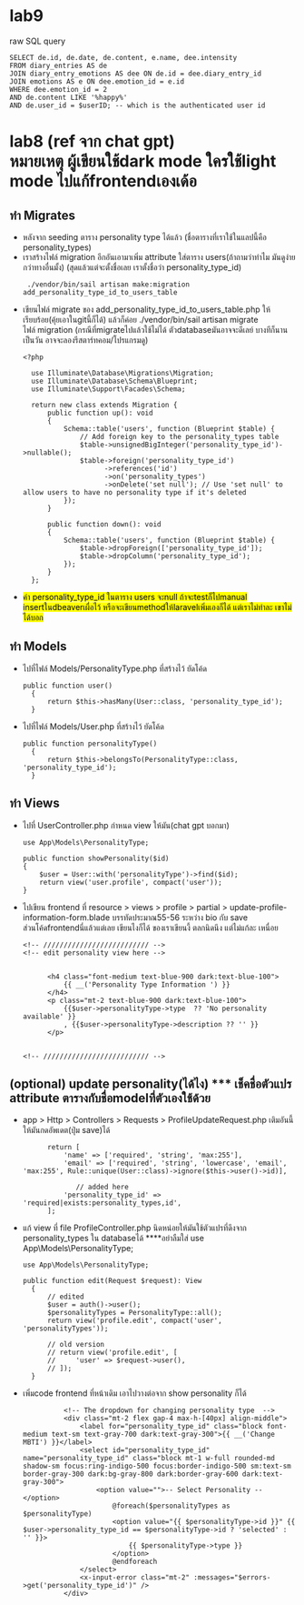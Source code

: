 # lab9 
raw SQL query
```
SELECT de.id, de.date, de.content, e.name, dee.intensity
FROM diary_entries AS de
JOIN diary_entry_emotions AS dee ON de.id = dee.diary_entry_id
JOIN emotions AS e ON dee.emotion_id = e.id
WHERE dee.emotion_id = 2
AND de.content LIKE '%happy%'
AND de.user_id = $userID; -- which is the authenticated user id

```

# lab8 (ref จาก chat gpt) <br/> หมายเหตุ ผู้เขียนใช้dark mode ใครใช้light mode ไปแก้frontendเองเด้อ 

## ทำ Migrates
- หลังจาก seeding ตาราง personality type ได้แล้ว (ชื่อตารางที่เราใช้ในแลปนี้คือ personality_types)
- เราสร้างไฟล์ migration อีกอันเอามาเพิ่ม attribute ใส่ตาราง users(ถ้าถามว่าทำไม มันดูง่ายกว่าทางอื่นมั้ง) (สุดแล้วแต่จะตั้งชื่อเลย เราตั้งชื่อว่า personality_type_id)
  ```
   ./vendor/bin/sail artisan make:migration add_personality_type_id_to_users_table
  ```
- เขียนไฟล์ migrate ของ add_personality_type_id_to_users_table.php ให้เรียบร้อย(คุ้ยเอาในgitนี้ก็ได้) แล้วก็ค่อย ./vendor/bin/sail artisan migrate <br/> ไฟล์ migration (กรณีที่migrateไปแล้วใช้ไม่ได้ ตัวdatabaseมันอาจจะดีเลย์ บางทีก็นานเป็นวัน อาจจะลองรีสตาร์ทคอม/โปรแกรมดู)
  ```
  <?php

    use Illuminate\Database\Migrations\Migration;
    use Illuminate\Database\Schema\Blueprint;
    use Illuminate\Support\Facades\Schema;

    return new class extends Migration {
        public function up(): void
        {
            Schema::table('users', function (Blueprint $table) {
                // Add foreign key to the personality_types table
                $table->unsignedBigInteger('personality_type_id')->nullable();
                $table->foreign('personality_type_id')
                      ->references('id')
                      ->on('personality_types')
                      ->onDelete('set null'); // Use 'set null' to allow users to have no personality type if it's deleted
            });
        }

        public function down(): void
        {
            Schema::table('users', function (Blueprint $table) {
                $table->dropForeign(['personality_type_id']);
                $table->dropColumn('personality_type_id');
            });
        }
    };

  ```
- <mark>ค่า personality_type_id ในตาราง users จะnull ถ้าจะtestก็ไปmanual insertในdbeaverเผื่อไว้ หรือจะเขียนmethodให้laravelเพิ่มเองก็ได้ แต่เราไม่ทำละ เขาไม่ได้บอก</mark>
## ทำ Models
- ไปที่ไฟล์ Models/PersonalityType.php ที่สร้างไว้ ยัดโค้ด
  ```
  public function user()
    {
        return $this->hasMany(User::class, 'personality_type_id');
    }
  ```
- ไปที่ไฟล์ Models/User.php ที่สร้างไว้ ยัดโค้ด
  ```
  public function personalityType()
    {
        return $this->belongsTo(PersonalityType::class, 'personality_type_id');
    }
  ```
## ทำ Views
- ไปที่ UserController.php กำหนด view ให้มัน(chat gpt บอกมา)
  ```
  use App\Models\PersonalityType;
  ```
    ```
    public function showPersonality($id)
    {
        $user = User::with('personalityType')->find($id); 
        return view('user.profile', compact('user'));
    }
    ```
- ไปเขียน frontend ที่ resource > views > profile > partial > update-profile-information-form.blade บรรทัดประมาณ55-56 ระหว่าง bio กับ save <br/>
  ส่วนโค้ดfrontendนี่แล้วแต่เลย เขียนไงก็ได้ ของเราเขียนงี้ ตลกนิดนึง แต่ไม่แก้ละ เหนื่อย
  ```
  <!-- ////////////////////////// -->
  <!-- edit personality view here -->

  
        <h4 class="font-medium text-blue-900 dark:text-blue-100">
            {{ __('Personality Type Information ') }}
        </h4>
        <p class="mt-2 text-blue-900 dark:text-blue-100">
            {{$user->personalityType->type  ?? 'No personality available' }}
            , {{$user->personalityType->description ?? '' }}
        </p>

  
  <!-- ////////////////////////// -->
  ```
## (optional) update personality(ได้ไง) *** เช็คชื่อตัวแปร attribute ตารางกับชื่อmodelที่ตัวเองใช้ด้วย
- app > Http > Controllers > Requests > ProfileUpdateRequest.php เติมอันนี้ ให้มันกดอัพเดต(ปุ่ม save)ได้
  ```
        return [
            'name' => ['required', 'string', 'max:255'],
            'email' => ['required', 'string', 'lowercase', 'email', 'max:255', Rule::unique(User::class)->ignore($this->user()->id)],
  
               // added here
            'personality_type_id' => 'required|exists:personality_types,id',
        ];
  ```
- แก้ view ที่ file ProfileController.php นิดหน่อยให้มันใช้ตัวแปรที่ดึงจาก personality_types ใน databaseได้ ****อย่าลืมใส่ use App\Models\PersonalityType;
  ```
  use App\Models\PersonalityType;
  ```
  ```
  public function edit(Request $request): View
    {
        // edited
        $user = auth()->user();
        $personalityTypes = PersonalityType::all(); 
        return view('profile.edit', compact('user', 'personalityTypes'));
    
        // old version
        // return view('profile.edit', [
        //     'user' => $request->user(), 
        // ]);
    }
  ```
- เพิ่มcode frontend ที่หน้าเดิม เอาไปวางต่อจาก show personality ก็ได้
  ```
            <!-- The dropdown for changing personality type  -->
            <div class="mt-2 flex gap-4 max-h-[40px] align-middle">
                <label for="personality_type_id" class="block font-medium text-sm text-gray-700 dark:text-gray-300">{{ __('Change MBTI') }}</label>
                <select id="personality_type_id" name="personality_type_id" class="block mt-1 w-full rounded-md shadow-sm focus:ring-indigo-500 focus:border-indigo-500 sm:text-sm border-gray-300 dark:bg-gray-800 dark:border-gray-600 dark:text-gray-300">
                    <option value="">-- Select Personality --</option>
                        @foreach($personalityTypes as $personalityType)
                        <option value="{{ $personalityType->id }}" {{ $user->personality_type_id == $personalityType->id ? 'selected' : '' }}>
                            {{ $personalityType->type }} 
                        </option>
                        @endforeach
                </select>
                <x-input-error class="mt-2" :messages="$errors->get('personality_type_id')" />
            </div>    
  ```
